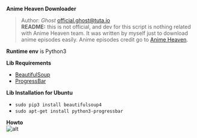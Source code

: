 **Anime Heaven Downloader**  
> Author: *Ghost* [official.ghost@tuta.io](mailto:official.ghost@tuta.io)  
> **README:** this is not official, and dev for this script is nothing related with Anime Heaven team. It was written by myself  just to download anime episodes easily. Anime episodes credit go to [Anime Heaven](http://animeheaven.eu/).  

**Runtime env** is Python3  

**Lib Requirements**  
- [BeautifulSoup](https://pypi.python.org/pypi/beautifulsoup4)  
- [ProgressBar](https://pypi.python.org/pypi/progressbar2)  

**Lib Installation for Ubuntu**
- `sudo pip3 install beautifulsoup4`
- `sudo apt-get install python3-progressbar`

**Howto**  
![alt](http://)

